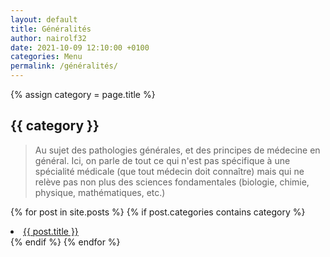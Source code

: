 ```yaml
---
layout: default
title: Généralités
author: nairolf32
date: 2021-10-09 12:10:00 +0100
categories: Menu
permalink: /généralités/
---
```


{% assign category = page.title %}

<h2>{{ category }}</h2>

> Au sujet des pathologies générales, et des principes de médecine en général. Ici, on parle de tout ce qui n'est pas spécifique à une spécialité médicale (que tout médecin doit connaître) mais qui ne relève pas non plus des sciences fondamentales (biologie, chimie, physique, mathématiques, etc.)

{% for post in site.posts %}
{% if post.categories contains category %}
<li> <a href="{{ post.url | relative_url }}">{{ post.title }}</a></li>
{% endif %}
{% endfor %}
